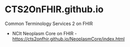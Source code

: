 # CTS2OnFHIR.github.io
Common Terminology Services 2 on FHIR

* NCIt Neoplasm Core on FHIR - https://cts2onfhir.github.io/NeoplasmCore/index.html

